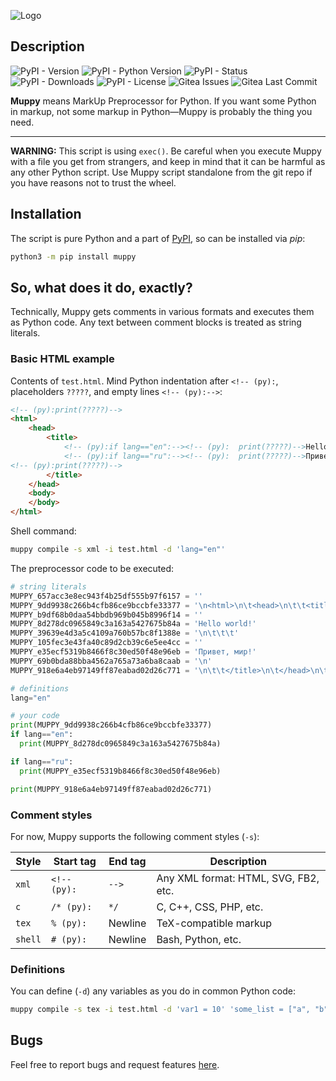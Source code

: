![Logo](https://codeberg.org/screwery/muppy/raw/branch/main/logo.svg)

## Description

![PyPI - Version](https://img.shields.io/pypi/v/muppy?style=flat-square)
![PyPI - Python Version](https://img.shields.io/pypi/pyversions/muppy?style=flat-square)
![PyPI - Status](https://img.shields.io/pypi/status/muppy?style=flat-square)
![PyPI - Downloads](https://img.shields.io/pypi/dm/muppy?style=flat-square)
![PyPI - License](https://img.shields.io/pypi/l/muppy?style=flat-square)
![Gitea Issues](https://img.shields.io/gitea/issues/open/screwery/muppy?gitea_url=https%3A%2F%2Fcodeberg.org&style=flat-square)
![Gitea Last Commit](https://img.shields.io/gitea/last-commit/screwery/muppy?gitea_url=https%3A%2F%2Fcodeberg.org&style=flat-square)

**Muppy** means MarkUp Preprocessor for Python.
If you want some Python in markup, not some markup in Python&mdash;Muppy is probably the thing you need.

---

**WARNING:** This script is using `exec()`. Be careful when you execute Muppy with a file you get from strangers, and keep in mind that it can be harmful as any other Python script.
Use Muppy script standalone from the git repo if you have reasons not to trust the wheel.

## Installation

The script is pure Python and a part of [PyPI](https://pypi.org/project/muppy), so can be installed via *pip*:

```bash
python3 -m pip install muppy
```

## So, what does it do, exactly?

Technically, Muppy gets comments in various formats and executes them as Python code.
Any text between comment blocks is treated as string literals.

### Basic HTML example

Contents of `test.html`. Mind Python indentation after `<!-- (py):`, placeholders `?????`, and empty lines `<!-- (py):-->`:

```html
<!-- (py):print(?????)-->
<html>
	<head>
		<title>
			<!-- (py):if lang=="en":--><!-- (py):  print(?????)-->Hello world!<!-- (py):-->
			<!-- (py):if lang=="ru":--><!-- (py):  print(?????)-->Привет, мир!<!-- (py):-->
<!-- (py):print(?????)-->
		</title>
	</head>
	<body>
	</body>
</html>
```

Shell command:

```bash
muppy compile -s xml -i test.html -d 'lang="en"'
```

The preprocessor code to be executed:

```python
# string literals
MUPPY_657acc3e8ec943f4b25df555b97f6157 = ''
MUPPY_9dd9938c266b4cfb86ce9bccbfe33377 = '\n<html>\n\t<head>\n\t\t<title>\n\t\t\t'
MUPPY_b9df68b0daa54bbdb969b045b8996f14 = ''
MUPPY_8d278dc0965849c3a163a5427675b84a = 'Hello world!'
MUPPY_39639e4d3a5c4109a760b57bc8f1388e = '\n\t\t\t'
MUPPY_105fec3e43fa40c89d2cb39c6e5ee4cc = ''
MUPPY_e35ecf5319b8466f8c30ed50f48e96eb = 'Привет, мир!'
MUPPY_69b0bda88bba4562a765a73a6ba8caab = '\n'
MUPPY_918e6a4eb97149ff87eabad02d26c771 = '\n\t\t</title>\n\t</head>\n\t<body>\n\t</body>\n</html>\n'

# definitions
lang="en"

# your code
print(MUPPY_9dd9938c266b4cfb86ce9bccbfe33377)
if lang=="en":
  print(MUPPY_8d278dc0965849c3a163a5427675b84a)

if lang=="ru":
  print(MUPPY_e35ecf5319b8466f8c30ed50f48e96eb)

print(MUPPY_918e6a4eb97149ff87eabad02d26c771)
```

### Comment styles

For now, Muppy supports the following comment styles (`-s`):

| Style   | Start tag    | End tag | Description                          |
|---------|--------------|---------|--------------------------------------|
| `xml`   | `<!-- (py):` | `-->`   | Any XML format: HTML, SVG, FB2, etc. |
| `c`     | `/* (py):`   | `*/`    | C, C++, CSS, PHP, etc.               |
| `tex`   | `% (py):`    | Newline | TeX-compatible markup                |
| `shell` | `# (py):`    | Newline | Bash, Python, etc.                   |

### Definitions

You can define (`-d`) any variables as you do in common Python code:

```bash
muppy compile -s tex -i test.html -d 'var1 = 10' 'some_list = ["a", "b", "c"]'
```

## Bugs

Feel free to report bugs and request features [here](https://codeberg.org/screwery/muppy/issues).
